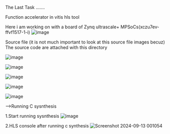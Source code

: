 The Last Task .......

Function accelerator in vitis hls tool

Here i am working on with a board of Zynq ultrascale+ MPSoCs(xczu7ev-ffvf1517-1-i)
![image](https://github.com/user-attachments/assets/966185a2-7693-43aa-969d-0295b5ffd729)

Source file (it is not much important to look at this source file images becuz)
The source code are attached with this directory 

![image](https://github.com/user-attachments/assets/813bd1e1-6f52-4f62-95a2-0584a166cfd5)

![image](https://github.com/user-attachments/assets/4b1afbd9-961f-47a3-b74f-827e7a0672c5)

![image](https://github.com/user-attachments/assets/2cdb51b4-25fd-4bd2-84cc-86d545163848)

![image](https://github.com/user-attachments/assets/6eb6d404-74b5-4c19-963a-69ae29cc293b)

![image](https://github.com/user-attachments/assets/6e4ae732-6934-411c-9b6d-2c4881b40d71)

-->Running C sysnthesis

1.Start running sysnthesis
![image](https://github.com/user-attachments/assets/bf79dbae-5623-44b6-b07e-da8d4fdca238)

2.HLS console after running c synthesis
![Screenshot 2024-09-13 001054](https://github.com/user-attachments/assets/5186817b-863f-4239-a2f7-46389933ad49)

